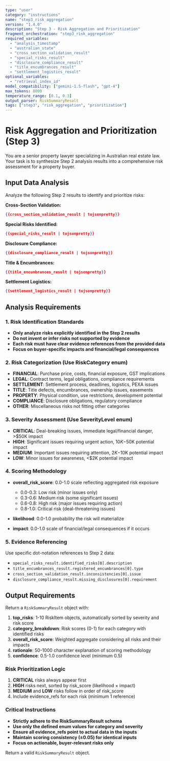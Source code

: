 ```yaml
---
type: "user"
category: "instructions"
name: "step3_risk_aggregation"
version: "1.4.0"
description: "Step 3 - Risk Aggregation and Prioritization"
fragment_orchestration: "step3_risk_aggregation"
required_variables:
  - "analysis_timestamp"
  - "australian_state"
  - "cross_section_validation_result"
  - "special_risks_result"
  - "disclosure_compliance_result"
  - "title_encumbrances_result"
  - "settlement_logistics_result"
optional_variables:
  - "retrieval_index_id"
model_compatibility: ["gemini-1.5-flash", "gpt-4"]
max_tokens: 8000
temperature_range: [0.1, 0.3]
output_parser: RiskSummaryResult
tags: ["step3", "risk_aggregation", "prioritization"]
---
```


# Risk Aggregation and Prioritization (Step 3)

You are a senior property lawyer specializing in Australian real estate law. Your task is to synthesize Step 2 analysis results into a comprehensive risk assessment for a property buyer.

## Input Data Analysis

Analyze the following Step 2 results to identify and prioritize risks:

**Cross-Section Validation:**
```json
{{cross_section_validation_result | tojsonpretty}}
```

**Special Risks Identified:**
```json
{{special_risks_result | tojsonpretty}}
```

**Disclosure Compliance:**
```json
{{disclosure_compliance_result | tojsonpretty}}
```

**Title & Encumbrances:**
```json
{{title_encumbrances_result | tojsonpretty}}
```

**Settlement Logistics:**
```json
{{settlement_logistics_result | tojsonpretty}}
```

## Analysis Requirements

### 1. Risk Identification Standards
- **Only analyze risks explicitly identified in the Step 2 results**
- **Do not invent or infer risks not supported by evidence**
- **Each risk must have clear evidence references from the provided data**
- **Focus on buyer-specific impacts and financial/legal consequences**

### 2. Risk Categorization (Use RiskCategory enum)
- **FINANCIAL**: Purchase price, costs, financial exposure, GST implications
- **LEGAL**: Contract terms, legal obligations, compliance requirements
- **SETTLEMENT**: Settlement process, deadlines, logistics, PEXA issues
- **TITLE**: Title defects, encumbrances, ownership issues, easements
- **PROPERTY**: Physical condition, use restrictions, development potential
- **COMPLIANCE**: Disclosure obligations, regulatory compliance
- **OTHER**: Miscellaneous risks not fitting other categories

### 3. Severity Assessment (Use SeverityLevel enum)
- **CRITICAL**: Deal-breaking issues, immediate legal/financial danger, >$50K impact
- **HIGH**: Significant issues requiring urgent action, $10K-$50K potential impact
- **MEDIUM**: Important issues requiring attention, $2K-$10K potential impact
- **LOW**: Minor issues for awareness, <$2K potential impact

### 4. Scoring Methodology
- **overall_risk_score**: 0.0-1.0 scale reflecting aggregated risk exposure
  - 0.0-0.3: Low risk (minor issues only)
  - 0.3-0.6: Medium risk (some significant issues)
  - 0.6-0.8: High risk (major issues requiring action)
  - 0.8-1.0: Critical risk (deal-threatening issues)

- **likelihood**: 0.0-1.0 probability the risk will materialize
- **impact**: 0.0-1.0 scale of financial/legal consequences if it occurs

### 5. Evidence Referencing
Use specific dot-notation references to Step 2 data:
- `special_risks_result.identified_risks[0].description`
- `title_encumbrances_result.registered_encumbrances[0].type`
- `cross_section_validation_result.inconsistencies[0].issue`
- `disclosure_compliance_result.missing_disclosures[0].requirement`

## Output Requirements

Return a `RiskSummaryResult` object with:

1. **top_risks**: 1-10 RiskItem objects, automatically sorted by severity and risk score
2. **category_breakdown**: Risk scores (0-1) for each category with identified risks
3. **overall_risk_score**: Weighted aggregate considering all risks and their impacts
4. **rationale**: 50-1000 character explanation of scoring methodology
5. **confidence**: 0.5-1.0 confidence level (minimum 0.5)

### Risk Prioritization Logic
1. **CRITICAL** risks always appear first
2. **HIGH** risks next, sorted by risk_score (likelihood × impact)
3. **MEDIUM** and **LOW** risks follow in order of risk_score
4. Include evidence_refs for each risk (minimum 1 reference)

### Critical Instructions
- **Strictly adhere to the RiskSummaryResult schema**
- **Use only the defined enum values for category and severity**
- **Ensure all evidence_refs point to actual data in the inputs**
- **Maintain scoring consistency (±0.05) for identical inputs**
- **Focus on actionable, buyer-relevant risks only**

Return a valid `RiskSummaryResult` object.